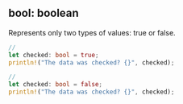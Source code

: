 ## bool: boolean

Represents only two types of values: true or false.

```rust
//
let checked: bool = true;
println!("The data was checked? {}", checked);

//
let checked: bool = false;
println!("The data was checked? {}", checked);
```
